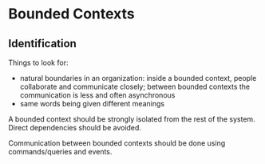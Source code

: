 # Bounded Contexts

## Identification

Things to look for:

* natural boundaries in an organization: inside a bounded context, people collaborate and communicate closely; between bounded contexts the communication is less and often asynchronous
* same words being given different meanings

A bounded context should be strongly isolated from the rest of the system. Direct dependencies should be avoided.

Communication between bounded contexts should be done using commands/queries and events.



